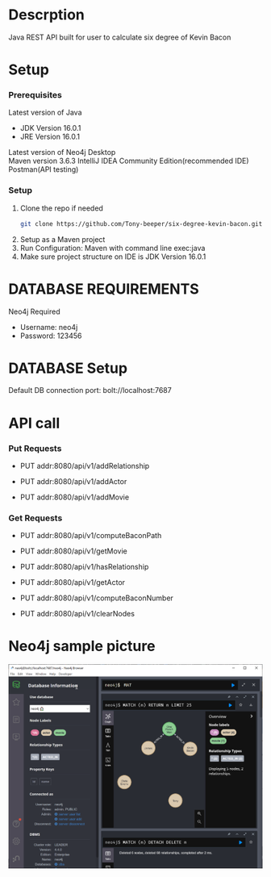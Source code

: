 # Descrption
Java REST API built for user to calculate six degree of Kevin Bacon

# Setup


### Prerequisites

Latest version of Java  
- JDK Version 16.0.1  
- JRE Version 16.0.1  

Latest version of Neo4j Desktop  
Maven version 3.6.3
IntelliJ IDEA Community Edition(recommended IDE)
Postman(API testing)

### Setup
1. Clone the repo if needed
   ```sh
   git clone https://github.com/Tony-beeper/six-degree-kevin-bacon.git
   ```
2. Setup as a Maven project  
3. Run Configuration: Maven with command line exec:java
4. Make sure project structure on IDE is JDK Version 16.0.1  



# DATABASE REQUIREMENTS

Neo4j Required

- Username: neo4j
- Password: 123456

# DATABASE Setup

Default DB connection port: bolt://localhost:7687

# API call

### Put Requests  

- PUT addr:8080/api/v1/addRelationship  

- PUT addr:8080/api/v1/addActor  

- PUT addr:8080/api/v1/addMovie  

### Get Requests

- PUT addr:8080/api/v1/computeBaconPath  

- PUT addr:8080/api/v1/getMovie  

- PUT addr:8080/api/v1/hasRelationship  

- PUT addr:8080/api/v1/getActor  

- PUT addr:8080/api/v1/computeBaconNumber

- PUT addr:8080/api/v1/clearNodes  



# Neo4j sample picture
![alt text](https://github.com/Tony-beeper/six-degree-kevin-bacon/blob/main/Neo4j_Desktop_Pic.png?raw=true)
